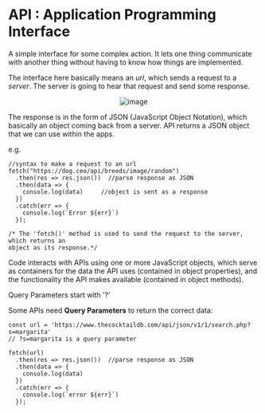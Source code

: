 # API : Application Programming Interface
A simple interface for some complex action. It lets one thing communicate with another thing
without having to know how things are implemented.

The interface here basically means an *url*, which sends a request to a *server*. The server
is going to hear that request and send some response.

<div align="center">

![image](https://user-images.githubusercontent.com/83855905/174351053-a790dd1c-a5f3-44a3-a937-2e3aba7c696c.png)

</div>

The response is in the form of JSON (JavaScript Object Notation), which basically an object
coming back from a server. API returns a JSON object that we can use within the apps.

e.g.
```
//syntax to make a request to an url
fetch("https://dog.ceo/api/breeds/image/random")
  .then(res => res.json())  //parse response as JSON
  .then(data => {
    console.log(data)     //object is sent as a response
  })
  .catch(err => {
    console.log(`Error ${err}`)
  });
  
/* The 'fetch()' method is used to send the request to the server, which returns an
object as its response.*/
```

Code interacts with APIs using one or more JavaScript objects, which serve as containers for the data the API uses (contained in object properties), and the functionality the API makes available (contained in object methods).

Query Parameters start with '?' 

Some APIs need **Query Parameters** to return the correct data:
```
const url = 'https://www.thecocktaildb.com/api/json/v1/1/search.php?s=margarita'
// ?s=margarita is a query parameter

fetch(url) 
  .then(res => res.json())  //parse response as JSON
  .then(data => {
    console.log(data)
  })
  .catch(err => {
    console.log(`error ${err}`)
  });
```

